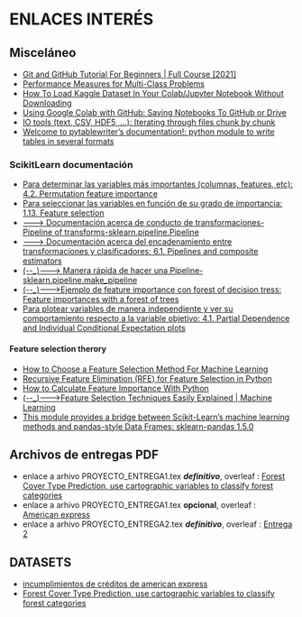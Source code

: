 # ENLACES INTERÉS
## Misceláneo
- [Git and GitHub Tutorial For Beginners | Full Course [2021]](https://www.youtube.com/watch?v=3fUbBnN_H2c&ab_channel=Amigoscode)
- [Performance Measures for Multi-Class Problems](https://www.datascienceblog.net/post/machine-learning/performance-measures-multi-class-problems/)
- [How To Load Kaggle Dataset In Your Colab/Jupyter Notebook Without Downloading](https://buggyprogrammer.com/load-kaggle-dataset-in-colab-or-jupyter/)
- [Using Google Colab with GitHub: Saving Notebooks To GitHub or Drive](https://colab.research.google.com/github/googlecolab/colabtools/blob/master/notebooks/colab-github-demo.ipynb#scrollTo=8QAWNjizy_3O)
- [IO tools (text, CSV, HDF5, …): Iterating through files chunk by chunk](https://pandas.pydata.org/docs/user_guide/io.html)
- [Welcome to pytablewriter’s documentation!: python module to write tables in several formats](https://pytablewriter.readthedocs.io/en/latest/index.html#welcome-to-pytablewriter-s-documentation)
### ScikitLearn documentación
- [Para determinar las variables más importantes (columnas, features, etc): 4.2. Permutation feature importance](https://scikit-learn.org/stable/modules/permutation_importance.html)
- [Para seleccionar las variables en función de su grado de importancia: 1.13. Feature selection](https://scikit-learn.org/stable/modules/feature_selection.html)
- [---> Documentación acerca de conducto de transformaciones-Pipeline of transforms-sklearn.pipeline.Pipeline](https://scikit-learn.org/stable/modules/generated/sklearn.pipeline.Pipeline.html#sklearn.pipeline.Pipeline)
- [---> Documentación acerca del encadenamiento entre transformaciones y clasificadores: 6.1. Pipelines and composite estimators](https://scikit-learn.org/stable/modules/compose.html#pipeline)
- [(--_)---> Manera rápida de hacer una Pipeline-sklearn.pipeline.make_pipeline](https://scikit-learn.org/stable/modules/generated/sklearn.pipeline.make_pipeline.html#sklearn.pipeline.make_pipeline)
- [(--_)--->Ejemplo de feature importance con forest of decision tress: Feature importances with a forest of trees](https://scikit-learn.org/stable/auto_examples/ensemble/plot_forest_importances.html#sphx-glr-auto-examples-ensemble-plot-forest-importances-py)
- [Para plotear variables de manera independiente y ver su comportamiento respecto a la variable objetivo: 4.1. Partial Dependence and Individual Conditional Expectation plots](https://scikit-learn.org/stable/modules/partial_dependence.html)
#### Feature selection therory
- [How to Choose a Feature Selection Method For Machine Learning](https://machinelearningmastery.com/feature-selection-with-real-and-categorical-data/)
- [Recursive Feature Elimination (RFE) for Feature Selection in Python](https://machinelearningmastery.com/rfe-feature-selection-in-python/)
- [How to Calculate Feature Importance With Python](https://machinelearningmastery.com/calculate-feature-importance-with-python/)
- [(--_)--->Feature Selection Techniques Easily Explained | Machine Learning](https://www.youtube.com/watch?v=EqLBAmtKMnQ&ab_channel=KrishNaik)
- [This module provides a bridge between Scikit-Learn’s machine learning methods and pandas-style Data Frames: sklearn-pandas 1.5.0](https://pypi.org/project/sklearn-pandas/1.5.0/)
## Archivos de entregas PDF
- enlace a arhivo PROYECTO_ENTREGA1.tex _**definitivo**_, overleaf : [Forest Cover Type Prediction, use cartographic variables to classify forest categories](https://www.overleaf.com/8579998717zjrrdcgmnpqk)
- enlace a arhivo PROYECTO_ENTREGA1.tex **opcional**, overleaf : [American express](https://www.overleaf.com/5998522951rfchkzvnzxtf)
- enlace a arhivo PROYECTO_ENTREGA2.tex **_definitivo_**, overleaf : [Entrega 2](https://www.overleaf.com/1932649754ffysfmrjxnkk)

## DATASETS
- [incumplimientos de créditos de american express](https://www.kaggle.com/competitions/amex-default-prediction)
- [Forest Cover Type Prediction, use cartographic variables to classify forest categories](https://www.kaggle.com/competitions/forest-cover-type-prediction/data?select=train.csv)
